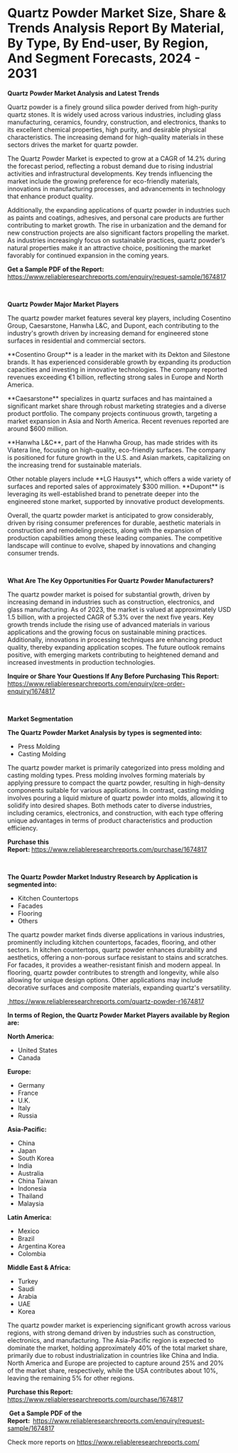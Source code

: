 <p><h1>Quartz Powder Market Size, Share & Trends Analysis Report By Material, By Type, By End-user, By Region, And Segment Forecasts, 2024 - 2031</h1></p><p><strong>Quartz Powder Market Analysis and Latest Trends</strong></p>
<p><p>Quartz powder is a finely ground silica powder derived from high-purity quartz stones. It is widely used across various industries, including glass manufacturing, ceramics, foundry, construction, and electronics, thanks to its excellent chemical properties, high purity, and desirable physical characteristics. The increasing demand for high-quality materials in these sectors drives the market for quartz powder.</p><p>The Quartz Powder Market is expected to grow at a CAGR of 14.2% during the forecast period, reflecting a robust demand due to rising industrial activities and infrastructural developments. Key trends influencing the market include the growing preference for eco-friendly materials, innovations in manufacturing processes, and advancements in technology that enhance product quality. </p><p>Additionally, the expanding applications of quartz powder in industries such as paints and coatings, adhesives, and personal care products are further contributing to market growth. The rise in urbanization and the demand for new construction projects are also significant factors propelling the market. As industries increasingly focus on sustainable practices, quartz powder’s natural properties make it an attractive choice, positioning the market favorably for continued expansion in the coming years.</p></p>
<p><strong>Get a Sample PDF of the Report:&nbsp;</strong> <a href="https://www.reliableresearchreports.com/enquiry/request-sample/1674817?utm_campaign=2002&utm_medium=2&utm_source=Github&utm_content=ia&utm_term=28122024&utm_id=quartz-powder">https://www.reliableresearchreports.com/enquiry/request-sample/1674817</a></p>
<p>&nbsp;</p>
<p><strong>Quartz Powder Major Market Players</strong></p>
<p><p>The quartz powder market features several key players, including Cosentino Group, Caesarstone, Hanwha L&C, and Dupont, each contributing to the industry's growth driven by increasing demand for engineered stone surfaces in residential and commercial sectors.</p><p>**Cosentino Group** is a leader in the market with its Dekton and Silestone brands. It has experienced considerable growth by expanding its production capacities and investing in innovative technologies. The company reported revenues exceeding €1 billion, reflecting strong sales in Europe and North America.</p><p>**Caesarstone** specializes in quartz surfaces and has maintained a significant market share through robust marketing strategies and a diverse product portfolio. The company projects continuous growth, targeting a market expansion in Asia and North America. Recent revenues reported are around $600 million.</p><p>**Hanwha L&C**, part of the Hanwha Group, has made strides with its Viatera line, focusing on high-quality, eco-friendly surfaces. The company is positioned for future growth in the U.S. and Asian markets, capitalizing on the increasing trend for sustainable materials. </p><p>Other notable players include **LG Hausys**, which offers a wide variety of surfaces and reported sales of approximately $300 million. **Dupont** is leveraging its well-established brand to penetrate deeper into the engineered stone market, supported by innovative product developments.</p><p>Overall, the quartz powder market is anticipated to grow considerably, driven by rising consumer preferences for durable, aesthetic materials in construction and remodeling projects, along with the expansion of production capabilities among these leading companies. The competitive landscape will continue to evolve, shaped by innovations and changing consumer trends.</p></p>
<p>&nbsp;</p>
<p><strong>What Are The Key Opportunities For Quartz Powder Manufacturers?</strong></p>
<p><p>The quartz powder market is poised for substantial growth, driven by increasing demand in industries such as construction, electronics, and glass manufacturing. As of 2023, the market is valued at approximately USD 1.5 billion, with a projected CAGR of 5.3% over the next five years. Key growth trends include the rising use of advanced materials in various applications and the growing focus on sustainable mining practices. Additionally, innovations in processing techniques are enhancing product quality, thereby expanding application scopes. The future outlook remains positive, with emerging markets contributing to heightened demand and increased investments in production technologies.</p></p>
<p><strong>Inquire or Share Your Questions If Any Before Purchasing This Report:</strong> <a href="https://www.reliableresearchreports.com/enquiry/pre-order-enquiry/1674817?utm_campaign=2002&utm_medium=2&utm_source=Github&utm_content=ia&utm_term=28122024&utm_id=quartz-powder">https://www.reliableresearchreports.com/enquiry/pre-order-enquiry/1674817</a></p>
<p>&nbsp;</p>
<p><strong>Market Segmentation</strong></p>
<p><strong>The Quartz Powder Market Analysis by types is segmented into:</strong></p>
<p><ul><li>Press Molding</li><li>Casting Molding</li></ul></p>
<p><p>The quartz powder market is primarily categorized into press molding and casting molding types. Press molding involves forming materials by applying pressure to compact the quartz powder, resulting in high-density components suitable for various applications. In contrast, casting molding involves pouring a liquid mixture of quartz powder into molds, allowing it to solidify into desired shapes. Both methods cater to diverse industries, including ceramics, electronics, and construction, with each type offering unique advantages in terms of product characteristics and production efficiency.</p></p>
<p><strong>Purchase this Report:&nbsp;</strong><a href="https://www.reliableresearchreports.com/purchase/1674817?utm_campaign=2002&utm_medium=2&utm_source=Github&utm_content=ia&utm_term=28122024&utm_id=quartz-powder">https://www.reliableresearchreports.com/purchase/1674817</a></p>
<p>&nbsp;</p>
<p><strong>The Quartz Powder Market Industry Research by Application is segmented into:</strong></p>
<p><ul><li>Kitchen Countertops</li><li>Facades</li><li>Flooring</li><li>Others</li></ul></p>
<p><p>The quartz powder market finds diverse applications in various industries, prominently including kitchen countertops, facades, flooring, and other sectors. In kitchen countertops, quartz powder enhances durability and aesthetics, offering a non-porous surface resistant to stains and scratches. For facades, it provides a weather-resistant finish and modern appeal. In flooring, quartz powder contributes to strength and longevity, while also allowing for unique design options. Other applications may include decorative surfaces and composite materials, expanding quartz's versatility.</p></p>
<p><a href="https://www.reliableresearchreports.com/quartz-powder-r1674817?utm_campaign=2002&utm_medium=2&utm_source=Github&utm_content=ia&utm_term=28122024&utm_id=quartz-powder">&nbsp;https://www.reliableresearchreports.com/quartz-powder-r1674817</a></p>
<p><strong>In terms of Region, the Quartz Powder Market Players available by Region are:</strong></p>
<p>
    <p> <strong> North America: </strong>
        <ul>
            <li>United States</li>
            <li>Canada</li>
        </ul>
        </p> 
    <p> <strong> Europe: </strong>
        <ul>
            <li>Germany</li>
            <li>France</li>
            <li>U.K.</li>
            <li>Italy</li>
            <li>Russia</li>
        </ul>
        </p> 
    <p> <strong> Asia-Pacific: </strong>
        <ul>
            <li>China</li>
            <li>Japan</li>
            <li>South Korea</li>
            <li>India</li>
            <li>Australia</li>
            <li>China Taiwan</li>
            <li>Indonesia</li>
            <li>Thailand</li>
            <li>Malaysia</li>
        </ul>
        </p> 
    <p> <strong> Latin America: </strong>
        <ul>
            <li>Mexico</li>
            <li>Brazil</li>
            <li>Argentina Korea</li>
            <li>Colombia</li>
        </ul>
        </p> 
    <p> <strong> Middle East & Africa: </strong>
        <ul>
            <li>Turkey</li>
            <li>Saudi</li>
            <li>Arabia</li>
            <li>UAE</li>
            <li>Korea</li>
        </ul>
    </p>
    </p>
<p><p>The quartz powder market is experiencing significant growth across various regions, with strong demand driven by industries such as construction, electronics, and manufacturing. The Asia-Pacific region is expected to dominate the market, holding approximately 40% of the total market share, primarily due to robust industrialization in countries like China and India. North America and Europe are projected to capture around 25% and 20% of the market share, respectively, while the USA contributes about 10%, leaving the remaining 5% for other regions.</p></p>
<p><strong>Purchase this Report: </strong><a href="https://www.reliableresearchreports.com/purchase/1674817?utm_campaign=2002&utm_medium=2&utm_source=Github&utm_content=ia&utm_term=28122024&utm_id=quartz-powder">https://www.reliableresearchreports.com/purchase/1674817</a></p>
<p>&nbsp;<strong>Get a Sample PDF of the Report:&nbsp;&nbsp;</strong><a href="https://www.reliableresearchreports.com/enquiry/request-sample/1674817?utm_campaign=2002&utm_medium=2&utm_source=Github&utm_content=ia&utm_term=28122024&utm_id=quartz-powder">https://www.reliableresearchreports.com/enquiry/request-sample/1674817</a></p>
<p><strong></strong></p>
<p>Check more reports on <a href="https://www.reliableresearchreports.com/?utm_campaign=2002&utm_medium=2&utm_source=Github&utm_content=ia&utm_term=28122024&utm_id=quartz-powder">https://www.reliableresearchreports.com/</a></p>